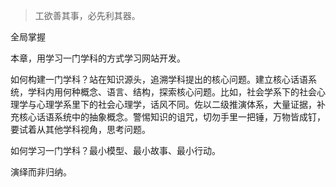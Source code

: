 > 工欲善其事，必先利其器。

全局掌握

本章，用学习一门学科的方式学习网站开发。

如何构建一门学科？站在知识源头，追溯学科提出的核心问题。建立核心话语系统，学科内用何种概念、语言、结构，探索核心问题。比如，社会学系下的社会心理学与心理学系里下的社会心理学，话风不同。佐以二级推演体系，大量证据，补充核心话语系统中的抽象概念。警惕知识的诅咒，切勿手里一把锤，万物皆成钉，要试着从其他学科视角，思考问题。

如何学习一门学科？最小模型、最小故事、最小行动。



演绎而非归纳。